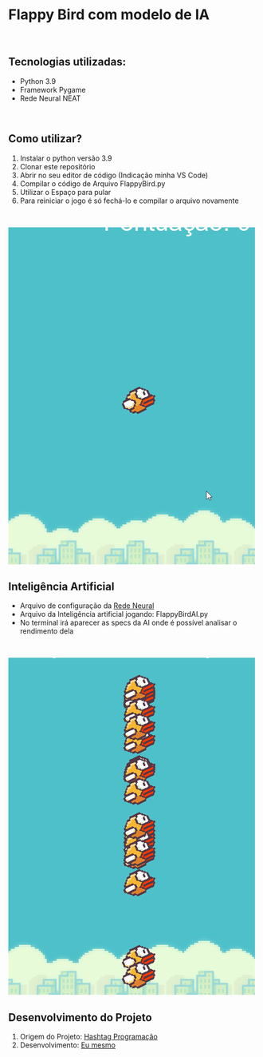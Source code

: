 # Flappy Bird com modelo de IA
<br>

## Tecnologias utilizadas:
* Python 3.9
* Framework Pygame
* Rede Neural NEAT
<br>

## Como utilizar?
1. Instalar o python versão 3.9
2. Clonar este repositório
3. Abrir no seu editor de código (Indicação minha VS Code)
4. Compilar o código de Arquivo FlappyBird.py
5. Utilizar o Espaço para pular
6. Para reiniciar o jogo é só fechá-lo e compilar o arquivo novamente
<br>

![Gif](GIF/Flappybird.gif)
## Inteligência Artificial
* Arquivo de configuração da [Rede Neural](FlappyBird\config.txt)
* Arquivo da Inteligência artificial jogando: FlappyBirdAI.py
* No terminal irá aparecer as specs da AI onde é possível analisar o rendimento dela 
<br>

![Gif 2](GIF/FlappybirdAI.gif)   
## Desenvolvimento do Projeto
1. Origem do Projeto: [Hashtag Programação](https://www.youtube.com/watch?v=GMDb2jtzKZQ&t=1503s)
2. Desenvolvimento: [Eu mesmo](www.linkedin.com/in/abel-rapha-data-science)


